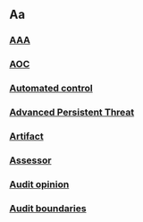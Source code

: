 ## Aa 

### [AAA](/wiki/AAA.md)
### [AOC](/wiki/AOC.md)
### [Automated control](/wiki/automatedcontrol.md)
### [Advanced Persistent Threat](/wiki/AdvancedPersistentThreat.md)
### [Artifact](/wiki/Artifact.md)
### [Assessor](/wiki/Assessor.md)
### [Audit opinion](/wiki/auditopinion.md)
### [Audit boundaries](/wiki/auditboundaries.md)

